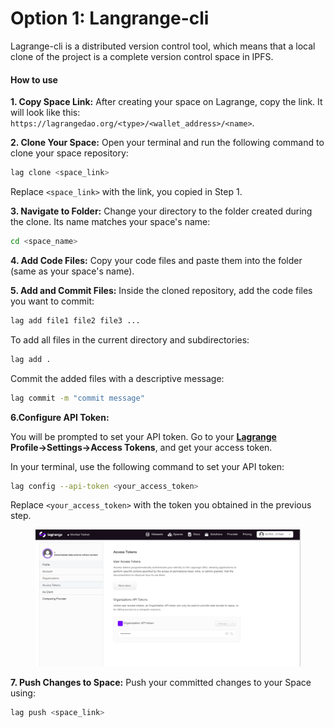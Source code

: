 # Option 1: Langrange-cli

Lagrange-cli is a distributed version control tool, which means that a local clone of the project is a complete version control space in IPFS.

#### **How to use**

**1. Copy Space Link:** After creating your space on Lagrange, copy the link. It will look like this: `https://lagrangedao.org/<type>/<wallet_address>/<name>`.

**2. Clone Your Space:** Open your terminal and run the following command to clone your space repository:

```bash
lag clone <space_link>
```

Replace `<space_link>` with the link, you copied in Step 1.

**3. Navigate to Folder:** Change your directory to the folder created during the clone. Its name matches your space's name:

```bash
cd <space_name>
```

**4. Add Code Files:** Copy your code files and paste them into the folder (same as your space's name).

**5. Add and Commit Files:** Inside the cloned repository, add the code files you want to commit:

```bash
lag add file1 file2 file3 ...
```

To add all files in the current directory and subdirectories:

```bash
lag add .
```

Commit the added files with a descriptive message:

```bash
lag commit -m "commit message"
```

**6.Configure API Token:**&#x20;

You will be prompted to set your API token. Go to your [**Lagrange**](https://lagrangedao.org/main) **Profile→Settings→Access Tokens**, and get your access token.

In your terminal, use the following command to set your API token:

```bash
lag config --api-token <your_access_token>
```

Replace `<your_access_token>` with the token you obtained in the previous step.

<figure><img src="../../.gitbook/assets/image (2) (1) (1).png" alt=""><figcaption></figcaption></figure>

**7. Push Changes to Space:** Push your committed changes to your Space using:

```bash
lag push <space_link>
```
